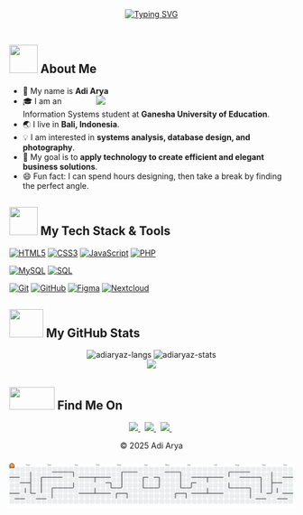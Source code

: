 <div align="center">
  <a href="https://git.io/typing-svg">
    <img src="https://readme-typing-svg.herokuapp.com?font=Fira+Code&color=%2334D399&size=38&center=true&vCenter=true&width=600&lines=Hello,+I'm+Adi+Arya" alt="Typing SVG">
  </a>
</div>

<br>

## <img src="https://raw.githubusercontent.com/nixin72/nixin72/master/wave.gif" width="50px" height="50px"></img> About Me

- 👤 My name is **Adi Arya**
  <img src="https://media4.giphy.com/media/v1.Y2lkPTc5MGI3NjExbThlcnJ1ZWw3MHIzMWgwNWducDJjbDhhc3U4NTJuNmJxcjhpN29kZSZlcD12MV9pbnRlcm5hbF9naWZfYnlfaWQmY3Q9Zw/z24q9PQNlw19u/giphy.gif" width="350" align="right"/>
- 🎓 I am an Information Systems student at **Ganesha University of Education**.
- 🌏 I live in **Bali, Indonesia**.
- 💡 I am interested in **systems analysis, database design, and photography**.
- 🚀 My goal is to **apply technology to create efficient and elegant business solutions**.
- 😄 Fun fact: I can spend hours designing, then take a break by finding the perfect angle.

## <img src="https://media2.giphy.com/media/QssGEmpkyEOhBCb7e1/giphy.gif?cid=ecf05e47a0n3gi1bfqntqmob8g9aid1oyj2wr3ds3mg700bl&rid=giphy.gif" width="50px" height="50px"> My Tech Stack & Tools

<p align="left">
  <a href="#"><img alt="HTML5" src="https://img.shields.io/badge/HTML5-E34F26?style=for-the-badge&logo=html5&logoColor=white"></a>
  <a href="#"><img alt="CSS3" src="https://img.shields.io/badge/CSS3-1572B6?style=for-the-badge&logo=css3&logoColor=white"></a>
  <a href="#"><img alt="JavaScript" src="https://img.shields.io/badge/JavaScript-F7DF1E?style=for-the-badge&logo=javascript&logoColor=black"></a>
  <a href="#"><img alt="PHP" src="https://img.shields.io/badge/PHP-777BB4?style=for-the-badge&logo=php&logoColor=white"></a>
  
  <a href="#"><img alt="MySQL" src="https://img.shields.io/badge/MySQL-4479A1?style=for-the-badge&logo=mysql&logoColor=white"></a>
  <a href="#"><img alt="SQL" src="https://img.shields.io/badge/SQL-025E8C?style=for-the-badge&logo=postgresql&logoColor=white"></a>

  <a href="#"><img alt="Git" src="https://img.shields.io/badge/Git-F05032?style=for-the-badge&logo=git&logoColor=white"></a>
  <a href="#"><img alt="GitHub" src="https://img.shields.io/badge/GitHub-181717?style=for-the-badge&logo=github&logoColor=white"></a>
  <a href="#"><img alt="Figma" src="https://img.shields.io/badge/Figma-F24E1E?style=for-the-badge&logo=figma&logoColor=white"></a>
  <a href="#"><img alt="Nextcloud" src="https://img.shields.io/badge/Nextcloud-0082C9?style=for-the-badge&logo=nextcloud&logoColor=white"></a>
</p>

## <img src="https://media0.giphy.com/media/cNZqrH5IzOG0xrlWks/giphy.gif?cid=ecf05e47map255q427en9uprqc1sb0unjq5k4fnqg5pmhhs4&rid=giphy.gif&ct=s" width="60px" height="50px"> My GitHub Stats

<div align="center">
  <img height="160em" src="https://github-readme-stats.vercel.app/api/top-langs/?username=adiaryaz&layout=compact&show_icon=true&theme=tokyonight" alt="adiaryaz-langs"/>
  <img height="160em" src="https://github-readme-stats.vercel.app/api/?username=adiaryaz&show_icon=true&theme=tokyonight" alt="adiaryaz-stats"/>
  <br>
  <img src="http://github-readme-streak-stats.herokuapp.com/?user=adiaryaz&theme=tokyonight" />
</div>

## <img src='https://raw.githubusercontent.com/ShahriarShafin/ShahriarShafin/main/Assets/handshake.gif' width="80px" height="40px"> Find Me On

<p align="center">
  <a href="mailto:[adiaryazx@gmail.com]">
    <img src="https://img.shields.io/badge/Gmail-D14836?style=for-the-badge&logo=gmail&logoColor=white" />
  </a> &nbsp;
  <a href="https://www.linkedin.com/in/adiaryaz/" target="_blank">
    <img src="https://img.shields.io/badge/LinkedIn-0077B5?style=for-the-badge&logo=linkedin&logoColor=white" />
  </a> &nbsp;
  <a href="https://www.instagram.com/adiaryaz" target="_blank">
    <img src="https://img.shields.io/badge/Instagram-E4405F?style=for-the-badge&logo=instagram&logoColor=white" />
  </a> &nbsp;
</p>

<div align="center">
  &copy; 2025 Adi Arya
</div>

###

<picture>
  <source media="(prefers-color-scheme: dark)" srcset="https://raw.githubusercontent.com/adiaryaz/adiaryaz/output/pacman-contribution-graph-dark.svg">
  <source media="(prefers-color-scheme: light)" srcset="https://raw.githubusercontent.com/adiaryaz/adiaryaz/output/pacman-contribution-graph.svg">
  <img alt="pacman contribution graph" src="https://raw.githubusercontent.com/adiaryaz/adiaryaz/output/pacman-contribution-graph.svg">
</picture>

###
